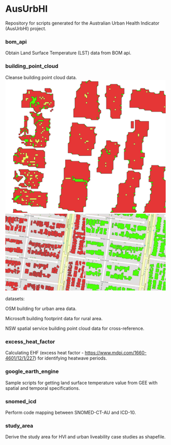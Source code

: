 # AusUrbHI
Repository for scripts generated for the Australian Urban Health Indicator (AusUrbHI) project.

### bom_api
Obtain Land Surface Temperature (LST) data from BOM api.

### building_point_cloud
Cleanse building point cloud data.
![alt text](building_point_cloud/img/demo.png)
![alt text](building_point_cloud/img/comparison.png)

datasets:

OSM building for urban area data.

Microsoft building footprint data for rural area.

NSW spatial service building point cloud data for cross-reference.

### excess_heat_factor
Calculating EHF (excess heat factor - https://www.mdpi.com/1660-4601/12/1/227) for identifying heatwave periods.

### google_earth_engine
Sample scripts for getting land surface temperature value from GEE with spatial and temporal specifications.

### snomed_icd
Perform code mapping between SNOMED-CT-AU and ICD-10.

### study_area
Derive the study area for HVI and urban liveability case studies as shapefile.  
